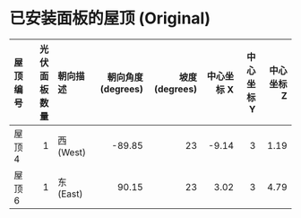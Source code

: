 # 已安装面板的屋顶 (Original)

| 屋顶编号   |   光伏面板数量 | 朝向描述     |   朝向角度 (degrees) |   坡度 (degrees) |   中心坐标 X |   中心坐标 Y |   中心坐标 Z |
|:-------|---------:|:---------|-----------------:|---------------:|---------:|---------:|---------:|
| 屋顶 4   |        1 | 西 (West) |           -89.85 |             23 |    -9.14 |        3 |     1.19 |
| 屋顶 6   |        1 | 东 (East) |            90.15 |             23 |     3.02 |        3 |     4.79 |